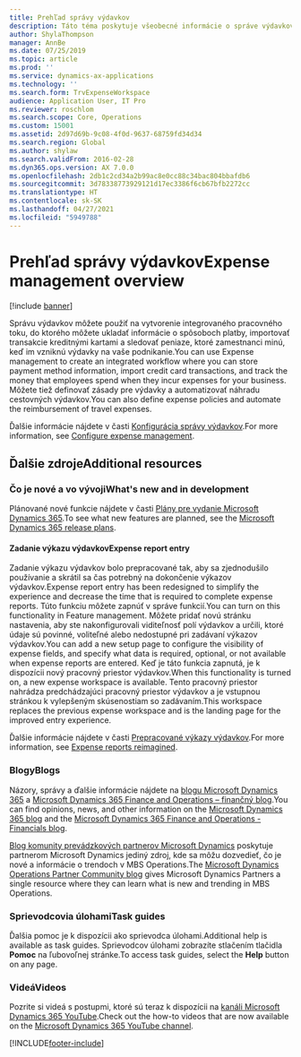 ```yaml
---
title: Prehľad správy výdavkov
description: Táto téma poskytuje všeobecné informácie o správe výdavkov a odkazy na ďalšie zdroje. Správu výdavkov môžete použiť na vytvorenie integrovaného pracovného toku, do ktorého môžete ukladať informácie o spôsoboch platby, importovať transakcie kreditnými kartami a sledovať peniaze, ktoré zamestnanci minú, keď im vzniknú výdavky na vaše podnikanie.
author: ShylaThompson
manager: AnnBe
ms.date: 07/25/2019
ms.topic: article
ms.prod: ''
ms.service: dynamics-ax-applications
ms.technology: ''
ms.search.form: TrvExpenseWorkspace
audience: Application User, IT Pro
ms.reviewer: roschlom
ms.search.scope: Core, Operations
ms.custom: 15001
ms.assetid: 2d97d69b-9c08-4f0d-9637-68759fd34d34
ms.search.region: Global
ms.author: shylaw
ms.search.validFrom: 2016-02-28
ms.dyn365.ops.version: AX 7.0.0
ms.openlocfilehash: 2db1c2cd34a2b99ac8e0cc88c34bac804bbafdb6
ms.sourcegitcommit: 3d78338773929121d17ec3386f6cb67bfb2272cc
ms.translationtype: HT
ms.contentlocale: sk-SK
ms.lasthandoff: 04/27/2021
ms.locfileid: "5949788"
---
```

# <a name="expense-management-overview"></a><span data-ttu-id="4d3e3-104">Prehľad správy výdavkov</span><span class="sxs-lookup"><span data-stu-id="4d3e3-104">Expense management overview</span></span>

[!include [banner](../includes/banner.md)]

<span data-ttu-id="4d3e3-105">Správu výdavkov môžete použiť na vytvorenie integrovaného pracovného toku, do ktorého môžete ukladať informácie o spôsoboch platby, importovať transakcie kreditnými kartami a sledovať peniaze, ktoré zamestnanci minú, keď im vzniknú výdavky na vaše podnikanie.</span><span class="sxs-lookup"><span data-stu-id="4d3e3-105">You can use Expense management to create an integrated workflow where you can store payment method information, import credit card transactions, and track the money that employees spend when they incur expenses for your business.</span></span> <span data-ttu-id="4d3e3-106">Môžete tiež definovať zásady pre výdavky a automatizovať náhradu cestovných výdavkov.</span><span class="sxs-lookup"><span data-stu-id="4d3e3-106">You can also define expense policies and automate the reimbursement of travel expenses.</span></span>

<span data-ttu-id="4d3e3-107">Ďalšie informácie nájdete v časti [Konfigurácia správy výdavkov](plan-expense-management.md).</span><span class="sxs-lookup"><span data-stu-id="4d3e3-107">For more information, see [Configure expense management](plan-expense-management.md).</span></span>

## <a name="additional-resources"></a><span data-ttu-id="4d3e3-108">Ďalšie zdroje</span><span class="sxs-lookup"><span data-stu-id="4d3e3-108">Additional resources</span></span>

### <a name="whats-new-and-in-development"></a><span data-ttu-id="4d3e3-109">Čo je nové a vo vývoji</span><span class="sxs-lookup"><span data-stu-id="4d3e3-109">What's new and in development</span></span>

<span data-ttu-id="4d3e3-110">Plánované nové funkcie nájdete v časti [Plány pre vydanie Microsoft Dynamics 365](/dynamics365/release-plans/).</span><span class="sxs-lookup"><span data-stu-id="4d3e3-110">To see what new features are planned, see the [Microsoft Dynamics 365 release plans](/dynamics365/release-plans/).</span></span>

#### <a name="expense-report-entry"></a><span data-ttu-id="4d3e3-111">Zadanie výkazu výdavkov</span><span class="sxs-lookup"><span data-stu-id="4d3e3-111">Expense report entry</span></span>

<span data-ttu-id="4d3e3-112">Zadanie výkazu výdavkov bolo prepracované tak, aby sa zjednodušilo používanie a skrátil sa čas potrebný na dokončenie výkazov výdavkov.</span><span class="sxs-lookup"><span data-stu-id="4d3e3-112">Expense report entry has been redesigned to simplify the experience and decrease the time that is required to complete expense reports.</span></span> <span data-ttu-id="4d3e3-113">Túto funkciu môžete zapnúť v správe funkcií.</span><span class="sxs-lookup"><span data-stu-id="4d3e3-113">You can turn on this functionality in Feature management.</span></span> <span data-ttu-id="4d3e3-114">Môžete pridať novú stránku nastavenia, aby ste nakonfigurovali viditeľnosť polí výdavkov a určili, ktoré údaje sú povinné, voliteľné alebo nedostupné pri zadávaní výkazov výdavkov.</span><span class="sxs-lookup"><span data-stu-id="4d3e3-114">You can add a new setup page to configure the visibility of expense fields, and specify what data is required, optional, or not available when expense reports are entered.</span></span> <span data-ttu-id="4d3e3-115">Keď je táto funkcia zapnutá, je k dispozícii nový pracovný priestor výdavkov.</span><span class="sxs-lookup"><span data-stu-id="4d3e3-115">When this functionality is turned on, a new expense workspace is available.</span></span> <span data-ttu-id="4d3e3-116">Tento pracovný priestor nahrádza predchádzajúci pracovný priestor výdavkov a je vstupnou stránkou k vylepšeným skúsenostiam so zadávaním.</span><span class="sxs-lookup"><span data-stu-id="4d3e3-116">This workspace replaces the previous expense workspace and is the landing page for the improved entry experience.</span></span>

<span data-ttu-id="4d3e3-117">Ďalšie informácie nájdete v časti [Prepracované výkazy výdavkov](ExpenseWorkspaceNew.md).</span><span class="sxs-lookup"><span data-stu-id="4d3e3-117">For more information, see [Expense reports reimagined](ExpenseWorkspaceNew.md).</span></span>

### <a name="blogs"></a><span data-ttu-id="4d3e3-118">Blogy</span><span class="sxs-lookup"><span data-stu-id="4d3e3-118">Blogs</span></span>

<span data-ttu-id="4d3e3-119">Názory, správy a ďalšie informácie nájdete na [blogu Microsoft Dynamics 365](https://community.dynamics.com/b/msftdynamicsblog?c=Enterprise) a [Microsoft Dynamics 365 Finance and Operations – finančný blog](https://community.dynamics.com/365/financeandoperations/b/financials).</span><span class="sxs-lookup"><span data-stu-id="4d3e3-119">You can find opinions, news, and other information on the [Microsoft Dynamics 365 blog](https://community.dynamics.com/b/msftdynamicsblog?c=Enterprise) and the [Microsoft Dynamics 365 Finance and Operations - Financials blog](https://community.dynamics.com/365/financeandoperations/b/financials).</span></span>

<span data-ttu-id="4d3e3-120">[Blog komunity prevádzkových partnerov Microsoft Dynamics](https://community.dynamics.com/partner/b/operationspartnercommunityblog) poskytuje partnerom Microsoft Dynamics jediný zdroj, kde sa môžu dozvedieť, čo je nové a informácie o trendoch v MBS Operations.</span><span class="sxs-lookup"><span data-stu-id="4d3e3-120">The [Microsoft Dynamics Operations Partner Community blog](https://community.dynamics.com/partner/b/operationspartnercommunityblog) gives Microsoft Dynamics Partners a single resource where they can learn what is new and trending in MBS Operations.</span></span>

### <a name="task-guides"></a><span data-ttu-id="4d3e3-121">Sprievodcovia úlohami</span><span class="sxs-lookup"><span data-stu-id="4d3e3-121">Task guides</span></span>

<span data-ttu-id="4d3e3-122">Ďalšia pomoc je k dispozícii ako sprievodca úlohami.</span><span class="sxs-lookup"><span data-stu-id="4d3e3-122">Additional help is available as task guides.</span></span> <span data-ttu-id="4d3e3-123">Sprievodcov úlohami zobrazíte stlačením tlačidla **Pomoc** na ľubovoľnej stránke.</span><span class="sxs-lookup"><span data-stu-id="4d3e3-123">To access task guides, select the **Help** button on any page.</span></span>

### <a name="videos"></a><span data-ttu-id="4d3e3-124">Videá</span><span class="sxs-lookup"><span data-stu-id="4d3e3-124">Videos</span></span>

<span data-ttu-id="4d3e3-125">Pozrite si videá s postupmi, ktoré sú teraz k dispozícii na [kanáli Microsoft Dynamics 365 YouTube](https://www.youtube.com/channel/UCJGCg4rB3QSs8y_1FquelBQ).</span><span class="sxs-lookup"><span data-stu-id="4d3e3-125">Check out the how-to videos that are now available on the [Microsoft Dynamics 365 YouTube channel](https://www.youtube.com/channel/UCJGCg4rB3QSs8y_1FquelBQ).</span></span>


[!INCLUDE[footer-include](../includes/footer-banner.md)]